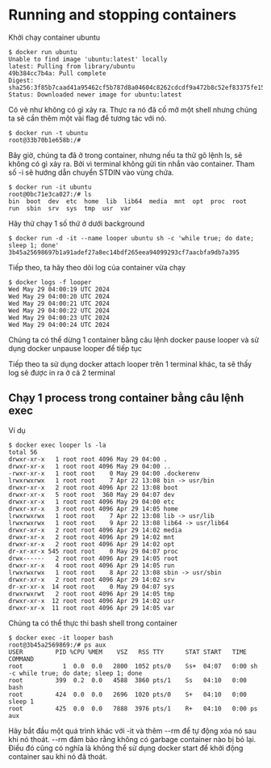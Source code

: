 # Running and stopping containers

Khởi chạy container ubuntu

```
$ docker run ubuntu
Unable to find image 'ubuntu:latest' locally
latest: Pulling from library/ubuntu
49b384cc7b4a: Pull complete 
Digest: sha256:3f85b7caad41a95462cf5b787d8a04604c8262cdcdf9a472b8c52ef83375fe15
Status: Downloaded newer image for ubuntu:latest
```

Có vẻ như không có gì xảy ra. Thực ra nó đã cố mở một shell nhưng chúng ta sẽ cần thêm một vài flag để tương tác với nó.

```
$ docker run -t ubuntu
root@33b70b1e658b:/# 
```

Bây giờ, chúng ta đã ở trong container, nhưng nếu ta thử gõ lệnh ls, sẽ không có gì xảy ra. Bởi vì terminal không gửi tin nhắn vào container. Tham số -i sẽ hướng dẫn chuyển STDIN vào vùng chứa.

```
$ docker run -it ubuntu
root@0bc71e3ca027:/# ls
bin  boot  dev  etc  home  lib  lib64  media  mnt  opt  proc  root  run  sbin  srv  sys  tmp  usr  var
```

Hãy thử chạy 1 số thứ ở dưới background

```
$ docker run -d -it --name looper ubuntu sh -c 'while true; do date; sleep 1; done'
3b45a25698697b1a91adef27a8ec14bdf265eea94099293cf7aacbfa9db7a395
```

Tiếp theo, ta hãy theo dõi log của container vừa chạy
```
$ docker logs -f looper
Wed May 29 04:00:19 UTC 2024
Wed May 29 04:00:20 UTC 2024
Wed May 29 04:00:21 UTC 2024
Wed May 29 04:00:22 UTC 2024
Wed May 29 04:00:23 UTC 2024
Wed May 29 04:00:24 UTC 2024
```

Chúng ta có thể dừng 1 container bằng câu lệnh docker pause looper và sử dụng docker unpause looper để tiếp tục

Tiếp theo ta sử dụng docker attach looper trên 1 terminal khác, ta sẽ thấy log sẽ được in ra ở cả 2 terminal

## Chạy 1 process trong container bằng câu lệnh exec

Ví dụ

```
$ docker exec looper ls -la
total 56
drwxr-xr-x   1 root root 4096 May 29 04:00 .
drwxr-xr-x   1 root root 4096 May 29 04:00 ..
-rwxr-xr-x   1 root root    0 May 29 04:00 .dockerenv
lrwxrwxrwx   1 root root    7 Apr 22 13:08 bin -> usr/bin
drwxr-xr-x   2 root root 4096 Apr 22 13:08 boot
drwxr-xr-x   5 root root  360 May 29 04:07 dev
drwxr-xr-x   1 root root 4096 May 29 04:00 etc
drwxr-xr-x   3 root root 4096 Apr 29 14:05 home
lrwxrwxrwx   1 root root    7 Apr 22 13:08 lib -> usr/lib
lrwxrwxrwx   1 root root    9 Apr 22 13:08 lib64 -> usr/lib64
drwxr-xr-x   2 root root 4096 Apr 29 14:02 media
drwxr-xr-x   2 root root 4096 Apr 29 14:02 mnt
drwxr-xr-x   2 root root 4096 Apr 29 14:02 opt
dr-xr-xr-x 545 root root    0 May 29 04:07 proc
drwx------   2 root root 4096 Apr 29 14:05 root
drwxr-xr-x   4 root root 4096 Apr 29 14:05 run
lrwxrwxrwx   1 root root    8 Apr 22 13:08 sbin -> usr/sbin
drwxr-xr-x   2 root root 4096 Apr 29 14:02 srv
dr-xr-xr-x  14 root root    0 May 29 04:07 sys
drwxrwxrwt   2 root root 4096 Apr 29 14:05 tmp
drwxr-xr-x  12 root root 4096 Apr 29 14:02 usr
drwxr-xr-x  11 root root 4096 Apr 29 14:05 var
```

Chúng ta có thể thực thi bash shell trong container

```
$ docker exec -it looper bash
root@3b45a2569869:/# ps aux
USER         PID %CPU %MEM    VSZ   RSS TTY      STAT START   TIME COMMAND
root           1  0.0  0.0   2800  1052 pts/0    Ss+  04:07   0:00 sh -c while true; do date; sleep 1; done
root         399  0.2  0.0   4588  3860 pts/1    Ss   04:10   0:00 bash
root         424  0.0  0.0   2696  1020 pts/0    S+   04:10   0:00 sleep 1
root         425  0.0  0.0   7888  3976 pts/1    R+   04:10   0:00 ps aux
```

Hãy bắt đầu một quá trình khác với -it và thêm --rm để tự động xóa nó sau khi nó thoát. --rm đảm bảo rằng không có garbage container nào bị bỏ lại. Điều đó cũng có nghĩa là không thể sử dụng docker start để khởi động container sau khi nó đã thoát.